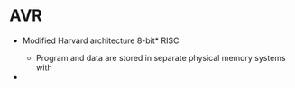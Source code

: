 # AVR

- Modified Harvard architecture 8-bit* RISC
  
  - Program and data are stored in separate physical memory systems with 

- 
